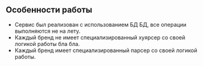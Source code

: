 ## Особенности работы

- Сервис был реализован с использованием БД БД, все операции выполняются не на лету.
- Каждый бренд не имеет специализированный хуярсер со своей логикой работы бла бла.
- Каждый бренд имеет специализированный парсер со своей логикой работы.